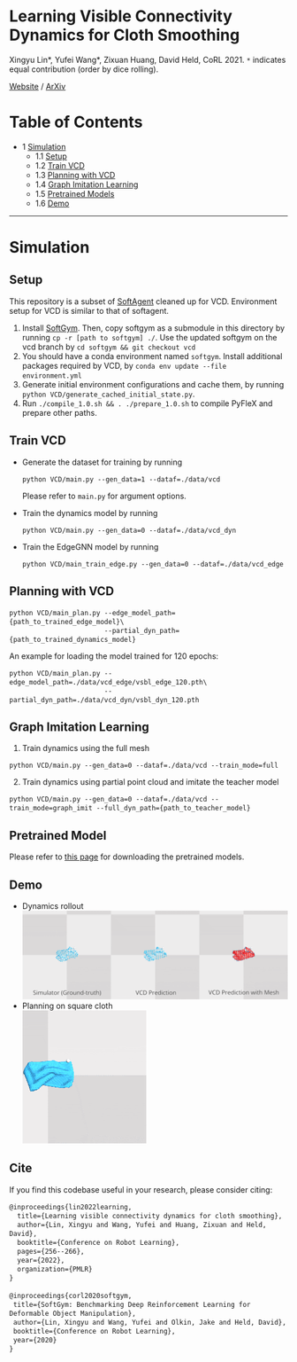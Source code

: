 <h1> Learning Visible Connectivity Dynamics for Cloth Smoothing</h1>

Xingyu Lin*, Yufei Wang*, Zixuan Huang, David Held, CoRL 2021. `*` indicates equal contribution (order by dice rolling).

[Website](https://sites.google.com/view/vcd-cloth/home) /  [ArXiv](https://arxiv.org/pdf/2105.10389.pdf) 

# Table of Contents
- 1 [Simulation](#simulation)
    - 1.1 [Setup](#setup)
    - 1.2 [Train VCD](#train-vcd)
    - 1.3 [Planning with VCD](#plan-vcd)
    - 1.4 [Graph Imitation Learning](#graph-imit)
    - 1.5 [Pretrained Models](#pretrained)
    - 1.6 [Demo](#Demo)
----
# Simulation

## Setup
This repository is a subset of [SoftAgent](https://github.com/Xingyu-Lin/softagent) cleaned up for VCD. Environment setup for VCD is similar to that of softagent.
1. Install [SoftGym](https://github.com/Xingyu-Lin/softgym). Then, copy softgym as a submodule in this directory by running `cp -r [path to softgym] ./`. Use the updated softgym on the vcd branch by `cd softgym && git checkout vcd`
2. You should have a conda environment named `softgym`. Install additional packages required by VCD, by `conda env update --file environment.yml` 
3. Generate initial environment configurations and cache them, by running `python VCD/generate_cached_initial_state.py`.
4. Run `./compile_1.0.sh && . ./prepare_1.0.sh` to compile PyFleX and prepare other paths.

## Train VCD
* Generate the dataset for training by running
    ```
    python VCD/main.py --gen_data=1 --dataf=./data/vcd
    ```
  Please refer to `main.py` for argument options.

* Train the dynamics model by running
    ```
    python VCD/main.py --gen_data=0 --dataf=./data/vcd_dyn
    ```
* Train the EdgeGNN model by running
    ```
    python VCD/main_train_edge.py --gen_data=0 --dataf=./data/vcd_edge
    ```
## Planning with VCD
```
python VCD/main_plan.py --edge_model_path={path_to_trained_edge_model}\
                        --partial_dyn_path={path_to_trained_dynamics_model}
```
An example for loading the model trained for 120 epochs:
```
python VCD/main_plan.py --edge_model_path=./data/vcd_edge/vsbl_edge_120.pth\
                        --partial_dyn_path=./data/vcd_dyn/vsbl_dyn_120.pth
```
## Graph Imitation Learning
1. Train dynamics using the full mesh
```
python VCD/main.py --gen_data=0 --dataf=./data/vcd --train_mode=full
```
2. Train dynamics using partial point cloud and imitate the teacher model
```
python VCD/main.py --gen_data=0 --dataf=./data/vcd --train_mode=graph_imit --full_dyn_path={path_to_teacher_model}
```

## Pretrained Model
Please refer to [this page](pretrained/README.md) for downloading the pretrained models.

## Demo
* Dynamics rollout  
  ![](pretrained/vis_dynamics.gif)
* Planning on square cloth  
  ![](pretrained/vis_planning.gif)
## Cite
If you find this codebase useful in your research, please consider citing:
```
@inproceedings{lin2022learning,
  title={Learning visible connectivity dynamics for cloth smoothing},
  author={Lin, Xingyu and Wang, Yufei and Huang, Zixuan and Held, David},
  booktitle={Conference on Robot Learning},
  pages={256--266},
  year={2022},
  organization={PMLR}
}

@inproceedings{corl2020softgym,
 title={SoftGym: Benchmarking Deep Reinforcement Learning for Deformable Object Manipulation},
 author={Lin, Xingyu and Wang, Yufei and Olkin, Jake and Held, David},
 booktitle={Conference on Robot Learning},
 year={2020}
}
```
